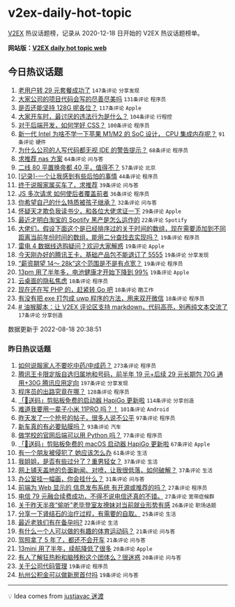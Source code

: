 # v2ex-daily-hot-topic

[V2EX](https://www.v2ex.com/) 热议话题榜，记录从 2020-12-18 日开始的 V2EX 热议话题榜单。

**网站版：[V2EX daily hot topic web](https://boojack.github.io/v2ex-daily-hot-topic-web/)**

## 今日热议话题

<!-- TODAY BEGIN -->

1. [老用户转 29 元套餐成功了](https://www.v2ex.com/t/873772) `147条评论` `分享发现`
1. [大家公司的项目代码会写的尽善尽美吗](https://www.v2ex.com/t/873709) `131条评论` `程序员`
1. [是否还能坚持 128G 呢各位？](https://www.v2ex.com/t/873671) `117条评论` `Apple`
1. [大家开车时，最讨厌的违法行为是什么？](https://www.v2ex.com/t/873660) `104条评论` `行程控`
1. [对于后端开发，如何学好 CSS？](https://www.v2ex.com/t/873641) `100条评论` `程序员`
1. [新一代 Intel 为啥不学一下苹果 M1/M2 的 SoC 设计， CPU 集成内存呢？](https://www.v2ex.com/t/873674) `91条评论` `硬件`
1. [为什么公司的人写代码都无视 IDE 的警告提示？](https://www.v2ex.com/t/873803) `68条评论` `程序员`
1. [求推荐 nas 方案](https://www.v2ex.com/t/873623) `64条评论` `问与答`
1. [二线 80 平置换帝都 40 平，值得不？](https://www.v2ex.com/t/873667) `57条评论` `北京`
1. [[记录]-一个让我感到有些后怕的事情](https://www.v2ex.com/t/873654) `44条评论` `程序员`
1. [终于说服家属买车了，求推荐](https://www.v2ex.com/t/873791) `39条评论` `问与答`
1. [JS 多次请求 如何使后者覆盖前者](https://www.v2ex.com/t/873784) `36条评论` `程序员`
1. [你希望自己的什么特质被孩子继承？](https://www.v2ex.com/t/873789) `32条评论` `问与答`
1. [怀疑天才欺负我读书少，和各位大佬求证一下](https://www.v2ex.com/t/873723) `29条评论` `Apple`
1. [最近才明白淘宝的 Spotify 黑产是怎么运作的](https://www.v2ex.com/t/873751) `22条评论` `Spotify`
1. [大佬们，假设下面这个是已经排序过的关于时间的数组，现在需要添加到不同距离当前年份时间的数组，能用二分查找去实现吗？](https://www.v2ex.com/t/873853) `19条评论` `程序员`
1. [雷电 4 数据线选购疑问？欢迎大家解惑](https://www.v2ex.com/t/873831) `19条评论` `Apple`
1. [今天刚办好的腾讯王卡，基础产品包不能退订了 5555](https://www.v2ex.com/t/873829) `19条评论` `分享发现`
1. [“薪资期望 14～ 28k”这个范围是不是有点宽？](https://www.v2ex.com/t/873699) `19条评论` `程序员`
1. [13pm 用了半年多，电池健康才开始下降到 99%](https://www.v2ex.com/t/873680) `19条评论` `Apple`
1. [云桌面的隐私焦虑](https://www.v2ex.com/t/873861) `18条评论` `程序员`
1. [现在还在写 PHP 的，赶紧转 Go 吧](https://www.v2ex.com/t/873718) `18条评论` `酷工作`
1. [有没有把 exe 打包成 uwp 程序的方法，用来双开微信](https://www.v2ex.com/t/873651) `18条评论` `程序员`
1. [# 油猴脚本：让 V2EX 评论区支持 markdown，代码高亮，别再纯文本交流了](https://www.v2ex.com/t/873825) `17条评论` `分享创造`

数据更新于 2022-08-18 20:38:51

<!-- TODAY END -->

### 昨日热议话题

<!-- YESTERDAY BEGIN -->

1. [如何说服家人不要吃中药/中成药？](https://www.v2ex.com/t/873407) `273条评论` `程序员`
1. [腾讯王卡限定版自选归属地和号码，前半年 19 元+后续 29 元长期包 70G 通用+30G 腾讯应用定向](https://www.v2ex.com/t/873423) `197条评论` `分享发现`
1. [程序员的出路究竟在哪？](https://www.v2ex.com/t/873394) `128条评论` `程序员`
1. [「🎉送码」剪贴板免费的启动器 HapiGo 更新啦](https://www.v2ex.com/t/873405) `114条评论` `分享创造`
1. [难道我要用一辈子小米 11PRO 吗？！](https://www.v2ex.com/t/873345) `101条评论` `Android`
1. [昨天发了一个抢号的帖子，很多人说不公平](https://www.v2ex.com/t/873363) `97条评论` `程序员`
1. [新车真的有必要贴膜吗？](https://www.v2ex.com/t/873422) `93条评论` `汽车`
1. [做学校的官网后端可以用 Python 吗？](https://www.v2ex.com/t/873408) `77条评论` `程序员`
1. [「🎉送码」剪贴板免费的 macOS 启动器 HapiGo 更新啦](https://www.v2ex.com/t/873444) `67条评论` `Apple`
1. [有一个朋友被侵犯了 她应该怎么办](https://www.v2ex.com/t/873508) `61条评论` `生活`
1. [我姐姐，是否有些过分了？重男轻女？](https://www.v2ex.com/t/873482) `37条评论` `生活`
1. [网上铺天盖地的负面新闻、对喷，让我很低落，如何破解？](https://www.v2ex.com/t/873439) `37条评论` `生活`
1. [办公室挂一幅画，你会挂什么？](https://www.v2ex.com/t/873432) `31条评论` `问与答`
1. [前端为 Web 显示的 信息发布系统 有开源或推荐的吗？](https://www.v2ex.com/t/873561) `27条评论` `程序员`
1. [电信 79 元融合续费成功，不得不说电信还真的不错。](https://www.v2ex.com/t/873347) `27条评论` `宽带症候群`
1. [关于昨天半夜“偷听”老毕登室友撩妹对当前就业形势有感](https://www.v2ex.com/t/873353) `26条评论` `职场话题`
1. [分享一下肾结石的治疗过程，有需要的自取。](https://www.v2ex.com/t/873352) `25条评论` `生活`
1. [最近老铁们有在备孕吗?](https://www.v2ex.com/t/873455) `22条评论` `生活`
1. [有什么一个人可以做的有趣的体育运动码？](https://www.v2ex.com/t/873538) `21条评论` `问与答`
1. [驾照拿了 5 年了，都还不会开车](https://www.v2ex.com/t/873495) `21条评论` `问与答`
1. [13mini 用了半年，续航降低了很多](https://www.v2ex.com/t/873505) `20条评论` `Apple`
1. [有人了解狂热粉和脑残粉这个团体么？很迷惑](https://www.v2ex.com/t/873350) `20条评论` `问与答`
1. [关于公司代码管理](https://www.v2ex.com/t/873420) `19条评论` `程序员`
1. [杭州公积金可以做新房首付吗](https://www.v2ex.com/t/873354) `19条评论` `问与答`

<!-- YESTERDAY END -->

---

💡 Idea comes from [justjavac 迷渡](https://github.com/justjavac/)
